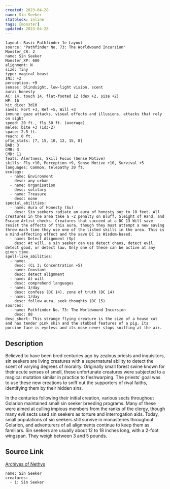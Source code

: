 ```yaml
---
created: 2023-04-28
name: Sin Seeker
statblock: inline
tags: [monster]
updated: 2023-04-28
---
```

```statblock
layout: Basic Pathfinder 1e Layout
source: "Pathfinder No. 73: The Worldwound Incursion"
Monster_CR: 2
name: Sin Seeker
Monster_XP: 600
alignment: N
size: Tiny
type: magical beast
INI: +2
perception: +9
senses: blindsight, low-light vision, scent
aura: honesty
AC: 14, touch 14, flat-footed 12 (dex +2, size +2)
HP: 16
hit_dice: 3d10
saves: Fort +3, Ref +5, Will +3
immune: gaze attacks, visual effects and illusions, attacks that rely on sight
speed: 20 ft., fly 50 ft. (average)
melee: bite +3 (1d3-2)
space: 2.5 ft.
reach: 0 ft.
pf1e_stats: [7, 15, 10, 12, 15, 8]
BAB: 3
CMB: 3
CMD: 11
feats: Alertness, Skill Focus (Sense Motive)
skills: Fly +10, Perception +9, Sense Motive +10, Survival +5
languages: Common, telepathy 30 ft.
ecology:
  - name: Environment
    desc: any urban
  - name: Organisation
    desc: solitary
  - name: Treasure
    desc: none
special_abilities:
  - name: Aura of Honesty (Su)
    desc: Sin seekers radiate an aura of honesty out to 10 feet. All creatures in the area take a -2 penalty on Bluff, Sleight of Hand, and Escape Artist checks. Creatures that succeed at a DC 13 Will save resist the effects of this aura, though they must attempt a new saving throw each time they use one of the listed skills in the area. This is a mind-affecting effect and the save DC is Wisdom-based.
  - name: Detect Alignment (Sp)
    desc: At will, a sin seeker can use detect chaos, detect evil, detect good, or detect law. Only one of these can be active at any given time.
spell-like_abilities:
  - name:
    desc: (CL 3; Concentration +5)
  - name: Constant
    desc: detect alignment
  - name: At will
    desc: comprehend languages
  - name: 3/day
    desc: confess (DC 14), zone of truth (DC 14)
  - name: 1/day
    desc: follow aura, seek thoughts (DC 15)
sources:
  - name: Pathfinder No. 73: The Worldwound Incursion
    desc: 88
desc_short: This strange flying creature is the size of a house cat and has tender pink skin and the stubbed features of a pig. Its porcine face is eyeless and its nose never stops sniffing at the air.
```
## Description
Believed to have been bred centuries ago by zealous priests and inquisitors, sin seekers are living creatures with a supernatural ability to detect the scent of varying degrees of morality. Originally small forest swine known for their acute senses of smell, these unfortunate creatures were subjected to a magical mutation similar in practice to fleshwarping. The priests’ goal was to use these new creations to sniff out the supporters of rival faiths, identifying them by their hidden sins.

In the centuries following their initial creation, various sects throughout Golarion maintained small sin seeker breeding programs. Many of these were aimed at culling impious members from the ranks of the clergy, though many evil sects used sin seekers as torture and interrogation aids. Today, small populations of sin seekers still survive in monasteries throughout Golarion, and adventurers of all alignments continue to keep them as familiars. Sin seekers are usually about 12 to 18 inches long, with a 2-foot wingspan. They weigh between 3 and 5 pounds.
## Source Link
[Archives of Nethys](https://aonprd.com/MonsterDisplay.aspx?ItemName=Sin%20Seeker)
```encounter-table
name: Sin Seeker
creatures:
  - 1: Sin Seeker
```
